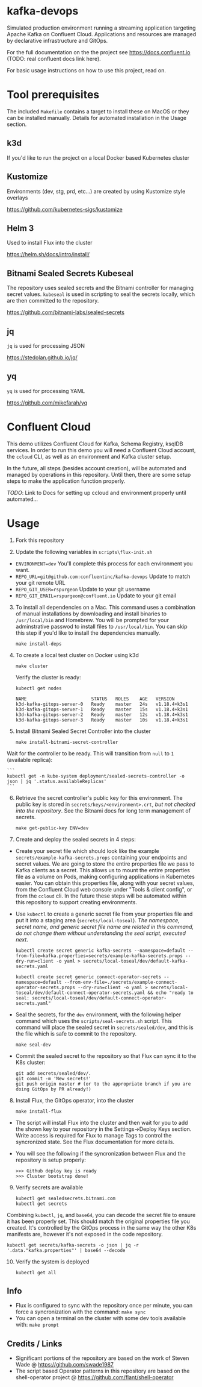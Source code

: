 # kafka-devops

Simulated production environment running a streaming application targeting Apache Kafka on Confluent Cloud.
Applications and resources are managed by declarative infrastructure and GitOps.

For the full documentation on the the project see https://docs.confluent.io (TODO: real confluent docs link here).

For basic usage instructions on how to use this project, read on.

# Tool prerequisites

The included `Makefile` contains a target to install these on MacOS or they can be installed manually. Details for automated installation in the Usage section.

## k3d
If you'd like to run the project on a local Docker based Kubernetes cluster

## Kustomize
Environments (dev, stg, prd, etc...) are created by using Kustomize style overlays

https://github.com/kubernetes-sigs/kustomize

## Helm 3
Used to install Flux into the cluster

https://helm.sh/docs/intro/install/

## Bitnami Sealed Secrets Kubeseal
The repository uses sealed secrets and the Bitnami controller for managing secret values. `kubeseal` is used in scripting to seal the secrets locally, which are then committed to the repository.

https://github.com/bitnami-labs/sealed-secrets

## jq
`jq` is used for processing JSON

https://stedolan.github.io/jq/

## yq
`yq` is used for processing YAML

https://github.com/mikefarah/yq

# Confluent Cloud

This demo utilizes Confluent Cloud for Kafka, Schema Registry, ksqlDB services. In order to run this demo you will need a Confluent Cloud account, the `ccloud` CLI, as well as an environment and Kafka cluster setup. 

In the future, all steps (besides account creation), will be automated and managed by operations in this repository. Until then, there are some setup steps to make the application function properly.

_*TODO*_: Link to Docs for setting up ccloud and environment properly until automated...

# Usage 

1.  Fork this repository

2.  Update the following variables in `scripts\flux-init.sh`

  * `ENVIRONMENT=dev` You'll complete this process for each environment you want.
  * `REPO_URL=git@github.com:confluentinc/kafka-devops` Update to match your git remote URL
  * `REPO_GIT_USER=rspurgeon` Update to your git username
  * `REPO_GIT_EMAIL=rspurgeon@confluent.io` Update to your git email

3.  To install all dependencies on a Mac. This command uses a combination of manual installations by downloading and install binaries to `/usr/local/bin` and Homebrew. You will be prompted for your adminstrative passwod to install files to `/usr/local/bin`.  You can skip this step if you'd like to install the dependencies manually.

    ```
    make install-deps 
    ```

4. To create a local test cluster on Docker using k3d

    ```
    make cluster
    ```

    Verify the cluster is ready:

    ```
    kubectl get nodes

    NAME                        STATUS   ROLES    AGE   VERSION
    k3d-kafka-gitops-server-0   Ready    master   24s   v1.18.4+k3s1
    k3d-kafka-gitops-server-1   Ready    master   15s   v1.18.4+k3s1
    k3d-kafka-gitops-server-2   Ready    master   12s   v1.18.4+k3s1
    k3d-kafka-gitops-server-3   Ready    master   10s   v1.18.4+k3s1 
    ```

5. Install Bitnami Sealed Secret Controller into the cluster

    ```
    make install-bitnami-secret-controller
    ```

  Wait for the controller to be ready. This will transition from `null` to `1` (available replica):

    ```
    kubectl get -n kube-system deployment/sealed-secrets-controller -o json | jq '.status.availableReplicas'
    ```

6. Retrieve the secret controller's public key for this environment. The public key is stored in `secrets/keys/<environment>.crt`, _but not checked into the repository_.  See the Bitnami docs for long term management of secrets.

    ```
    make get-public-key ENV=dev
    ```

7. Create and deploy the sealed secrets in 4 steps:

  * Create your secret file which should look like the example `secrets/example-kafka-secrets.props` containing your endpoints and secret values. We are going to store the entire properties file we pass to Kafka clients as a secret. This allows us to mount the entire properties file as a volume on Pods, making configuring applications in Kubernetes easier. You can obtain this properties file, along with your secret values, from the Confluent Cloud web console under "Tools & client config", or from the `ccloud` cli.  In the future these steps will be automated within this repository to support creating environments.
  
  * Use `kubectl` to create a generic secret file from your properties file and put it into a staging area (`secrets/local-toseal`). _The namespace, secret name, and generic secret file name are related in this command, do not change them without understanding the seal script, executed next_.

    ```
    kubectl create secret generic kafka-secrets --namespace=default --from-file=kafka.properties=secrets/example-kafka-secrets.props --dry-run=client -o yaml > secrets/local-toseal/dev/default-kafka-secrets.yaml
    ```
    
    ```
    kubectl create secret generic connect-operator-secrets --namespace=default --from-env-file=./secrets/example-connect-operator-secrets.props --dry-run=client -o yaml > secrets/local-toseal/dev/default-connect-operator-secrets.yaml && echo "ready to seal: secrets/local-toseal/dev/default-connect-operator-secrets.yaml"
    ```

  * Seal the secrets, for the `dev` environment, with the following helper command which uses the `scripts/seal-secrets.sh` script. This command will place the sealed secret in `secrets/sealed/dev`, and this is the file which is safe to commit to the repository.

    ```
    make seal-dev
    ```

  * Commit the sealed secret to the repository so that Flux can sync it to the K8s cluster:

    ```
    git add secrets/sealed/dev/.
    git commit -m 'New secrets!'
    git push origin master # (or to the appropriate branch if you are doing GitOps by PR already!)
    ```

8. Install Flux, the GitOps operator, into the cluster

    ```
    make install-flux
    ```

  * The script will install Flux into the cluster and then wait for you to add the shown key to your repository in the Settings->Deploy Keys section. Write access is required for Flux to manage Tags to control the syncronized state.  See the Flux documentation for more details.

  * You will see the following if the syncronization between Flux and the repository is setup properly:

      ```
      >>> Github deploy key is ready
      >>> Cluster bootstrap done!
      ```

9. Verify secrets are available

    ```
    kubectl get sealedsecrets.bitnami.com
    kubectl get secrets
    ```

  Combining `kubectl`, `jq`, and `base64`, you can decode the secret file to ensure it has been properly set. This should match the original properties file you created. It's controlled by the GitOps process in the same way the other K8s manifests are, however it's not exposed in the code repository.

    kubectl get secrets/kafka-secrets -o json | jq -r '.data."kafka.properties"' | base64 --decode

10. Verify the system is deployed

    ```
    kubectl get all
    ```

## Info

* Flux is configured to sync with the repository once per minute, you can force a syncronization with the command: `make sync`
* You can open a terminal on the cluster with some dev tools available with: `make prompt`

## Credits / Links
* Significant portions of the repository are based on the work of Steven Wade @ https://github.com/swade1987
* The script based Operator patterns in this repository are based on the shell-operator project @ https://github.com/flant/shell-operator

